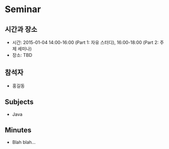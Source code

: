 Seminar
=======

시간과 장소
--------
* 시간: 2015-01-04 14:00-16:00 (Part 1: 자유 스터디), 16:00-18:00 (Part 2: 주제 세미나)
* 장소: TBD

참석자
----
* 홍길동

Subjects
--------
* Java

Minutes
-------
* Blah blah...